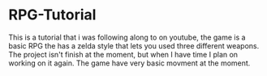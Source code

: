 # RPG-Tutorial

This is a tutorial that i was following along to on youtube, the game is a basic RPG the has a zelda style that lets you used three different weapons. The project isn't finish at the moment, but when I have time I plan on working on it again. The game have very basic movment at the moment. 
